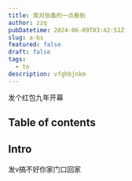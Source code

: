 ```yaml
---
title: 我对张鑫的一点看到
author: zzq
pubDatetime: 2024-06-09T03:42:51Z
slug: a-bs
featured: false
draft: false
tags:
  - to
description: vfghbjnkm
---
```


发个红包九年开幕

## Table of contents

## Intro

发v搞不好你家门口回家

